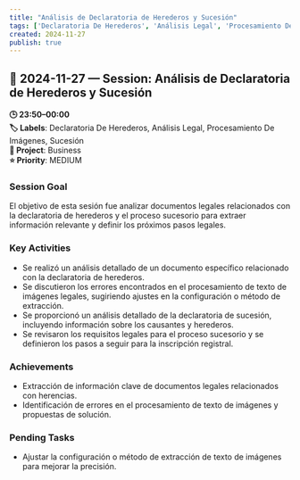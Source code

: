```yaml
---
title: "Análisis de Declaratoria de Herederos y Sucesión"
tags: ['Declaratoria De Herederos', 'Análisis Legal', 'Procesamiento De Imágenes', 'Sucesión']
created: 2024-11-27
publish: true
---
```


## 📅 2024-11-27 — Session: Análisis de Declaratoria de Herederos y Sucesión

**🕒 23:50–00:00**  
**🏷️ Labels**: Declaratoria De Herederos, Análisis Legal, Procesamiento De Imágenes, Sucesión  
**📂 Project**: Business  
**⭐ Priority**: MEDIUM  


### Session Goal
El objetivo de esta sesión fue analizar documentos legales relacionados con la declaratoria de herederos y el proceso sucesorio para extraer información relevante y definir los próximos pasos legales.

### Key Activities
- Se realizó un análisis detallado de un documento específico relacionado con la declaratoria de herederos.
- Se discutieron los errores encontrados en el procesamiento de texto de imágenes legales, sugiriendo ajustes en la configuración o método de extracción.
- Se proporcionó un análisis detallado de la declaratoria de sucesión, incluyendo información sobre los causantes y herederos.
- Se revisaron los requisitos legales para el proceso sucesorio y se definieron los pasos a seguir para la inscripción registral.

### Achievements
- Extracción de información clave de documentos legales relacionados con herencias.
- Identificación de errores en el procesamiento de texto de imágenes y propuestas de solución.

### Pending Tasks
- Ajustar la configuración o método de extracción de texto de imágenes para mejorar la precisión.
